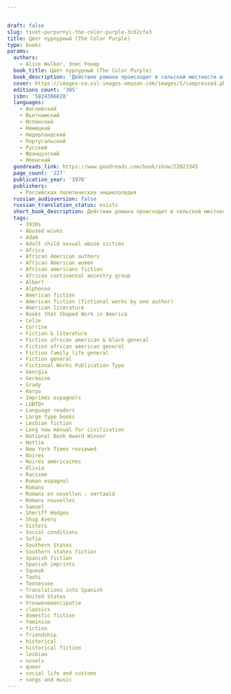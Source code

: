```yaml
---


draft: false
slug: tsvet-purpurnyi-the-color-purple-3c62cfe3
title: Цвет пурпурный (The Color Purple)
type: books
params:
  authors:
    - Alice Walker, Элис Уокер
  book_title: Цвет пурпурный (The Color Purple)
  book_description: 'Действие романа происходит в сельской местности штата Джорджия в 30-е годы ХХ века. На самой нижней ступени общества - чернокожие женщины. Жизнь то и дело подтверждает эту незыблемую истину. Элис Уокер без обиняков говорит о насилии, глумлении, о том, о чём стараются молчать. Life wasn''t easy for Celie. But she knew how to survive, needing little to get by.Then her husband''s lover, a flamboyant blues singer, barreled into her world and gave Celie the courage to ask for more - to laugh, to play, and finally - to love.'
  cover: https://images-na.ssl-images-amazon.com/images/S/compressed.photo.goodreads.com/books/1554483387i/22023345.jpg
  editions count: '385'
  isbn: '5824306028'
  languages:
    - Английский
    - Вьетнамский
    - Испанский
    - Немецкий
    - Нидерландский
    - Португальский
    - Русский
    - Французский
    - Японский
  goodreads_link: https://www.goodreads.com/book/show/22023345
  page_count: '227'
  publication_year: '1976'
  publishers:
    - Российская политическая энциклопедия
  russian_audioversion: false
  russian_translation_status: exists
  short_book_description: Действие романа происходит в сельской местности штата Джорджия в 30-е годы ХХ века. На самой нижней ступени общества - чернокожие женщины…
  tags:
    - 1930s
    - Abused wives
    - Adam
    - Adult child sexual abuse victims
    - Africa
    - African American authors
    - African American women
    - African americans fiction
    - African continental ancestry group
    - Albert
    - Alphonso
    - American fiction
    - American fiction (fictional works by one author)
    - American literature
    - Books that Shaped Work in America
    - Celie
    - Corrine
    - Fiction & literature
    - Fiction african american & black general
    - Fiction african american general
    - Fiction family life general
    - Fiction general
    - Fictional Works Publication Type
    - Georgia
    - Germaine
    - Grady
    - Harpo
    - Imprimés espagnols
    - LGBTQ+
    - Language readers
    - Large type books
    - Lesbian fiction
    - Long now manual for civilization
    - National Book Award Winner
    - Nettie
    - New York Times reviewed
    - Noires
    - Noires américaines
    - Olivia
    - Racisme
    - Roman espagnol
    - Romans
    - Romans en novellen ; vertaald
    - Romans nouvelles
    - Samuel
    - Sheriff Hodges
    - Shug Avery
    - Sisters
    - Social conditions
    - Sofia
    - Southern States
    - Southern states fiction
    - Spanish fiction
    - Spanish imprints
    - Squeak
    - Tashi
    - Tennessee
    - Translations into Spanish
    - United States
    - Vrouwenemancipatie
    - classics
    - domestic fiction
    - feminism
    - fiction
    - friendship
    - historical
    - historical fiction
    - lesbian
    - novels
    - queer
    - social life and customs
    - songs and music
---
```

